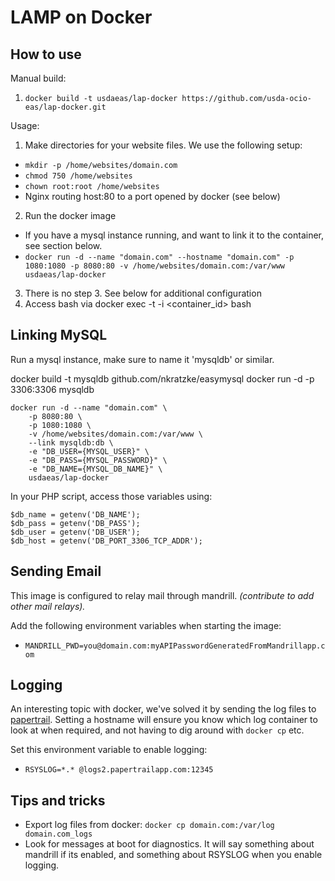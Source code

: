 
LAMP on Docker
==============

How to use
----------

Manual build:

1. `docker build -t usdaeas/lap-docker https://github.com/usda-ocio-eas/lap-docker.git`

Usage:

1. Make directories for your website files. We use the following setup:
 - `mkdir -p /home/websites/domain.com`
 - `chmod 750 /home/websites`
 - `chown root:root /home/websites`
 - Nginx routing host:80 to a port opened by docker (see below)
2. Run the docker image
 - If you have a mysql instance running, and want to link it to the container, see section below.
 - `docker run -d --name "domain.com" --hostname "domain.com" -p 1080:1080 -p 8080:80 -v /home/websites/domain.com:/var/www usdaeas/lap-docker`
3. There is no step 3. See below for additional configuration
4. Access bash via docker exec -t -i <container_id> bash

Linking MySQL
-------------

Run a mysql instance, make sure to name it 'mysqldb' or similar.

docker build -t mysqldb github.com/nkratzke/easymysql
docker run -d -p 3306:3306 mysqldb

```
docker run -d --name "domain.com" \
	-p 8080:80 \
	-p 1080:1080 \
	-v /home/websites/domain.com:/var/www \
	--link mysqldb:db \
	-e "DB_USER={MYSQL_USER}" \
	-e "DB_PASS={MYSQL_PASSWORD}" \
	-e "DB_NAME={MYSQL_DB_NAME}" \
	usdaeas/lap-docker
```

In your PHP script, access those variables using:

```
$db_name = getenv('DB_NAME');
$db_pass = getenv('DB_PASS');
$db_user = getenv('DB_USER');
$db_host = getenv('DB_PORT_3306_TCP_ADDR');
```

Sending Email
-------------

This image is configured to relay mail through mandrill. _(contribute to add other mail relays)._

Add the following environment variables when starting the image:
- `MANDRILL_PWD=you@domain.com:myAPIPasswordGeneratedFromMandrillapp.com`

Logging
-------

An interesting topic with docker, we've solved it by sending the log files to [papertrail](papertrailapp.com). Setting a hostname will ensure you know which log container to look at when required, and not having to dig around with `docker cp` etc.

Set this environment variable to enable logging:
- `RSYSLOG=*.* @logs2.papertrailapp.com:12345`

Tips and tricks
---------------

- Export log files from docker: `docker cp domain.com:/var/log domain.com_logs`
- Look for messages at boot for diagnostics. It will say something about mandrill if its enabled, and something about RSYSLOG when you enable logging.
